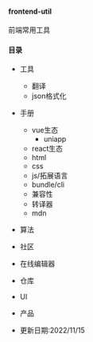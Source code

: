 #### frontend-util
前端常用工具
#### 目录
- 工具
  - 翻译
  - json格式化
- 手册
  - vue生态
    - uniapp
  - react生态
  - html
  - css
  - js/拓展语言
  - bundle/cli
  - 兼容性
  - 转译器
  - mdn
- 算法
- 社区
- 在线编辑器
- 仓库
- UI
- 产品


- 更新日期:2022/11/15
